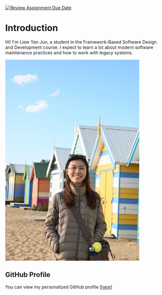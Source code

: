 [![Review Assignment Due Date](https://classroom.github.com/assets/deadline-readme-button-22041afd0340ce965d47ae6ef1cefeee28c7c493a6346c4f15d667ab976d596c.svg)](https://classroom.github.com/a/LQr4ft17)
# Introduction
Hi! I'm Liew Yan Jun, a student in the Framework-Based Software Design and Development course. 
I expect to learn a lot about modern software maintenance practices and how to work with legacy systems.

![My Image](picture.jpg)  <!-- https://github.com/SoftwareMaintenanceEvolution/tutorial-1-yjliew666/blob/46ccb32b18cbad7195b16eb1b8246945bcfd9118/picture.jpg -->


## GitHub Profile

You can view my personalized GitHub profile [[here](https://github.com/yjliew666/yjliew666.git)]

